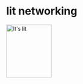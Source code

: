 <h1>lit networking</h1>
<img src="https://i.ibb.co/nLgB7nX/Stickie-Bandits-It-s-Lit-Sticker-266320-front.jpg" alt="It's lit" width="120" height="140" />
